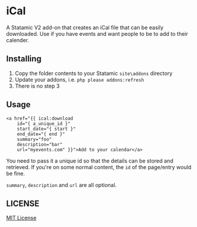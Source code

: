 iCal
=================

A Statamic V2 add-on that creates an iCal file that can be easily downloaded. Use if you have events and want people to be to add to their calender.

## Installing
1. Copy the folder contents to your Statamic `site\addons` directory
2. Update your addons, i.e. `php please addons:refresh`
2. There is no step 3

## Usage
```
<a href="{{ ical:download 
    id="{ a_unique_id }"
    start_date="{ start }" 
    end_date="{ end }" 
    summary="foo" 
    description="bar" 
    url="myevents.com" }}">Add to your calendar</a>
```
You need to pass it a unique id so that the details can be stored and retrieved. If you're on some normal content, the `id` of the page/entry would be fine.

`summary`, `description` and `url` are all optional.

## LICENSE

[MIT License](http://emd.mit-license.org)
